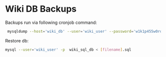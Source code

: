 # Wiki DB Backups

Backups run via following cronjob command:
```bash
 mysqldump --host='wiki_db' --user='wiki_user' --password='w1k1p455w0rd' wiki_sql_db  > /tmp/$(date '+%Y-%m-%d_%H:%M:%S').sql
```

Restore db:
```bash
mysql --user='wiki_user' -p  wiki_sql_db < [filename].sql
```
